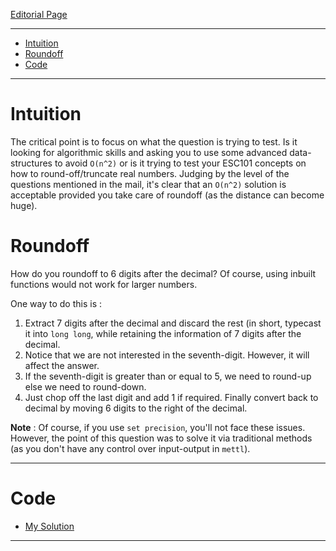 
[Editorial Page](../microsoft-set-1.md)

----

<!-- vim-markdown-toc GFM -->

* [Intuition](#intuition)
* [Roundoff](#roundoff)
* [Code](#code)

<!-- vim-markdown-toc -->

----

# Intuition
The critical point is to focus on what the question is trying to test. Is it looking for algorithmic skills and asking you to use some advanced data-structures to avoid `O(n^2)` or is it trying to test your ESC101 concepts on how to round-off/truncate real numbers. Judging by the level of the questions mentioned in the mail, it's clear that an `O(n^2)` solution is acceptable provided you take care of roundoff (as the distance can become huge).

# Roundoff
How do you roundoff to 6 digits after the decimal? Of course, using inbuilt functions would not work for larger numbers. 


One way to do this is : 

1. Extract 7 digits after the decimal and discard the rest (in short, typecast it into `long long`, while retaining the information of 7 digits after the decimal.
2. Notice that we are not interested in the seventh-digit. However, it will affect the answer.
3. If the seventh-digit is greater than or equal to 5, we need to round-up else we need to round-down.
4. Just chop off the last digit and add 1 if required. Finally convert back to decimal by moving 6 digits to the right of the decimal.


**Note** : Of course, if you use `set precision`, you'll not face these issues. However, the point of this question was to solve it via traditional methods (as you don't have any control over input-output in `mettl`).

----

# Code
* [My Solution](solution.cpp)

----
